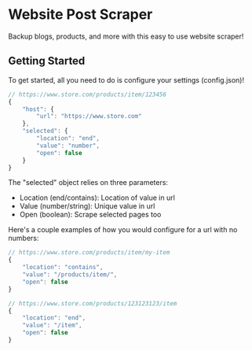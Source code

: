 # Website Post Scraper

Backup blogs, products, and more with this easy to use website scraper!

## Getting Started

To get started, all you need to do is configure your settings (config.json)!

```js
// https://www.store.com/products/item/123456
{
    "host": {
        "url": "https://www.store.com"
    },
    "selected": {
        "location": "end",
        "value": "number",
        "open": false
    }
}
```

The "selected" object relies on three parameters:

- Location (end/contains): Location of value in url
- Value (number/string): Unique value in url 
- Open (boolean): Scrape selected pages too

Here's a couple examples of how you would configure for a url with no numbers:

```js
// https://www.store.com/products/item/my-item
{
    "location": "contains",
    "value": "/products/item/",
    "open": false
}

// https://www.store.com/products/123123123/item
{
    "location": "end",
    "value": "/item",
    "open": false
}
```